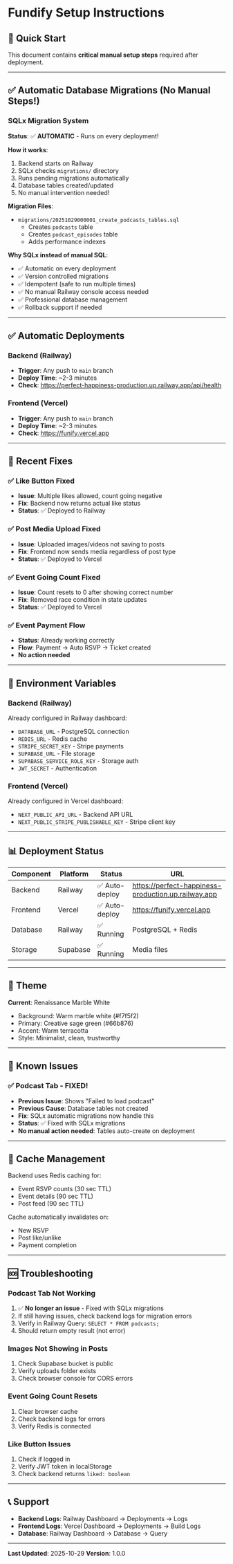 # Fundify Setup Instructions

## 🚀 Quick Start

This document contains **critical manual setup steps** required after deployment.

---

## ✅ Automatic Database Migrations (No Manual Steps!)

### SQLx Migration System

**Status**: ✅ **AUTOMATIC** - Runs on every deployment!

**How it works**:
1. Backend starts on Railway
2. SQLx checks `migrations/` directory
3. Runs pending migrations automatically
4. Database tables created/updated
5. No manual intervention needed!

**Migration Files**:
- `migrations/20251029000001_create_podcasts_tables.sql`
  - Creates `podcasts` table
  - Creates `podcast_episodes` table
  - Adds performance indexes

**Why SQLx instead of manual SQL**:
- ✅ Automatic on every deployment
- ✅ Version controlled migrations
- ✅ Idempotent (safe to run multiple times)
- ✅ No manual Railway console access needed
- ✅ Professional database management
- ✅ Rollback support if needed

---

## ✅ Automatic Deployments

### Backend (Railway)
- **Trigger**: Any push to `main` branch
- **Deploy Time**: ~2-3 minutes
- **Check**: https://perfect-happiness-production.up.railway.app/api/health

### Frontend (Vercel)
- **Trigger**: Any push to `main` branch
- **Deploy Time**: ~2-3 minutes
- **Check**: https://funify.vercel.app

---

## 🐛 Recent Fixes

### ✅ Like Button Fixed
- **Issue**: Multiple likes allowed, count going negative
- **Fix**: Backend now returns actual like status
- **Status**: ✅ Deployed to Railway

### ✅ Post Media Upload Fixed
- **Issue**: Uploaded images/videos not saving to posts
- **Fix**: Frontend now sends media regardless of post type
- **Status**: ✅ Deployed to Vercel

### ✅ Event Going Count Fixed
- **Issue**: Count resets to 0 after showing correct number
- **Fix**: Removed race condition in state updates
- **Status**: ✅ Deployed to Vercel

### ✅ Event Payment Flow
- **Status**: Already working correctly
- **Flow**: Payment → Auto RSVP → Ticket created
- **No action needed**

---

## 🔧 Environment Variables

### Backend (Railway)
Already configured in Railway dashboard:
- `DATABASE_URL` - PostgreSQL connection
- `REDIS_URL` - Redis cache
- `STRIPE_SECRET_KEY` - Stripe payments
- `SUPABASE_URL` - File storage
- `SUPABASE_SERVICE_ROLE_KEY` - Storage auth
- `JWT_SECRET` - Authentication

### Frontend (Vercel)
Already configured in Vercel dashboard:
- `NEXT_PUBLIC_API_URL` - Backend API URL
- `NEXT_PUBLIC_STRIPE_PUBLISHABLE_KEY` - Stripe client key

---

## 📊 Deployment Status

| Component | Platform | Status | URL |
|-----------|----------|--------|-----|
| Backend | Railway | ✅ Auto-deploy | https://perfect-happiness-production.up.railway.app |
| Frontend | Vercel | ✅ Auto-deploy | https://funify.vercel.app |
| Database | Railway | ✅ Running | PostgreSQL + Redis |
| Storage | Supabase | ✅ Running | Media files |

---

## 🎨 Theme

**Current**: Renaissance Marble White
- Background: Warm marble white (#f7f5f2)
- Primary: Creative sage green (#66b876)
- Accent: Warm terracotta
- Style: Minimalist, clean, trustworthy

---

## 📝 Known Issues

### ✅ Podcast Tab - FIXED!
- **Previous Issue**: Shows "Failed to load podcast"
- **Previous Cause**: Database tables not created
- **Fix**: SQLx automatic migrations now handle this
- **Status**: ✅ Fixed with SQLx migrations
- **No manual action needed**: Tables auto-create on deployment

---

## 🔄 Cache Management

Backend uses Redis caching for:
- Event RSVP counts (30 sec TTL)
- Event details (90 sec TTL)
- Post feed (90 sec TTL)

Cache automatically invalidates on:
- New RSVP
- Post like/unlike
- Payment completion

---

## 🆘 Troubleshooting

### Podcast Tab Not Working
1. ✅ **No longer an issue** - Fixed with SQLx migrations
2. If still having issues, check backend logs for migration errors
3. Verify in Railway Query: `SELECT * FROM podcasts;`
4. Should return empty result (not error)

### Images Not Showing in Posts
1. Check Supabase bucket is public
2. Verify uploads folder exists
3. Check browser console for CORS errors

### Event Going Count Resets
1. Clear browser cache
2. Check backend logs for errors
3. Verify Redis is connected

### Like Button Issues
1. Check if logged in
2. Verify JWT token in localStorage
3. Check backend returns `liked: boolean`

---

## 📞 Support

- **Backend Logs**: Railway Dashboard → Deployments → Logs
- **Frontend Logs**: Vercel Dashboard → Deployments → Build Logs
- **Database**: Railway Dashboard → Database → Query

---

**Last Updated**: 2025-10-29
**Version**: 1.0.0
